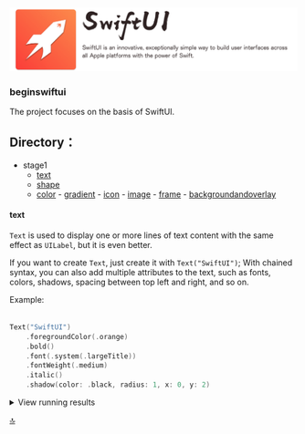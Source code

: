 <img src="images/icon/banner.png"/>

### beginswiftui
The project focuses on the basis of SwiftUI.

## Directory：



* <span id="stage1_D">stage1</span>
	- [text](#text)
	- [shape](#shape)
	- [color](#color)
                - [gradient](#gradient)
                - [icon](#icon)
                - [image](#image)
                - [frame](#frame)
                - [backgroundandoverlay](#backgroundandoverlay)






<h4 id="text">text</h4>


`Text` is used to display one or more lines of text content with the same effect as `UILabel`, but it is even better.

If you want to create `Text`, just create it with `Text("SwiftUI")`;
With chained syntax, you can also add multiple attributes to the text, such as fonts, colors, shadows, spacing between top left and right, and so on.

Example:

```swift

Text("SwiftUI")
    .foregroundColor(.orange)
    .bold()
    .font(.system(.largeTitle))
    .fontWeight(.medium)
    .italic()
    .shadow(color: .black, radius: 1, x: 0, y: 2)

```

<details close>
  <summary>View running results</summary>
  <img width="80%" src="images/example/text.png"/>
</details>

[🔝](#stage1_D)

